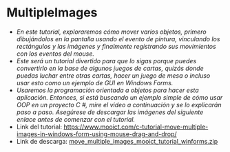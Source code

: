 # MultipleImages

- _En este tutorial, exploraremos cómo mover varios objetos, primero dibujándolos en la pantalla usando el evento de pintura, vinculando los rectángulos y las imágenes y finalmente registrando sus movimientos con los eventos del mouse._
- _Este será un tutorial divertido para que lo sigas porque puedes convertirlo en la base de algunos juegos de cartas, quizás donde puedas luchar entre otras cartas, hacer un juego de mesa o incluso usar esto como un ejemplo de GUI en Windows Forms._
- _Usaremos la programación orientada a objetos para hacer esta aplicación. Entonces, si está buscando un ejemplo simple de cómo usar OOP en un proyecto C #, mire el video a continuación y se lo explicarán paso a paso. Asegúrese de descargar las imágenes del siguiente enlace antes de comenzar con el tutorial._
- Link del tutorial: https://www.mooict.com/c-tutorial-move-multiple-images-in-windows-form-using-mouse-drag-and-drop/
- Link de descarga: [move_multiple_images_mooict_tutorial_winforms.zip](https://github.com/MARSFOREVER472/MultipleImages/files/12175559/move_multiple_images_mooict_tutorial_winforms.zip)
